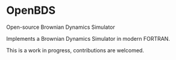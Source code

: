 # OpenBDS
Open-source Brownian Dynamics Simulator

Implements a Brownian Dynamics Simulator in modern FORTRAN.

This is a work in progress, contributions are welcomed.
